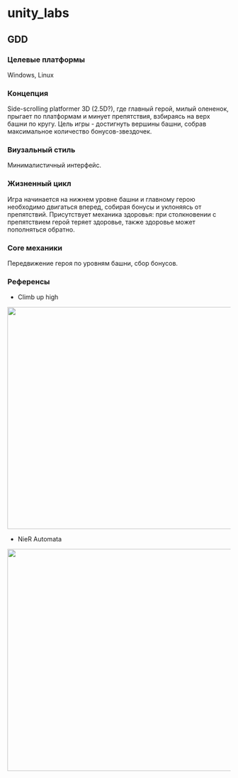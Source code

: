# unity_labs

## GDD
### Целевые платформы
Windows, Linux

### Концепция
Side-scrolling platformer 3D (2.5D?), где главный герой, милый олененок, прыгает по платформам и минует препятствия, взбираясь на верх башни по кругу. Цель игры - достигнуть вершины башни, собрав максимальное количество бонусов-звездочек.

### Виузальный стиль
Минималистичный интерфейс.

### Жизненный цикл
Игра начинается на нижнем уровне башни и главному герою необходимо двигаться вперед, собирая бонусы и уклоняясь от препятствий. Присутствует механика здоровья: при столкновении с препятствием герой теряет здоровье, также здоровье может пополняться обратно.

### Core механики
Передвижение героя по уровням башни, сбор бонусов.

### Референсы
- Climb up high

<img align="centre" width="900" height="500" src="https://github.com/cutecaribou/unity_labs/assets/71663347/6d3e756b-6110-432a-9437-d555830a1cd7">

- NieR Automata
<img align="centre" width="900" height="500" src="https://github.com/cutecaribou/unity_labs/assets/71663347/e84e579e-5b6a-41f6-bf4b-eb844aed2175">

